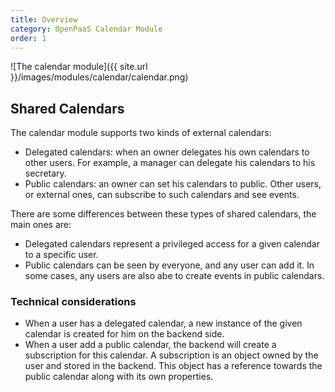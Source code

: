 ```yaml
---
title: Overview
category: OpenPaaS Calendar Module
order: 1
---
```


![The calendar module]({{ site.url }}/images/modules/calendar/calendar.png)

## Shared Calendars

The calendar module supports two kinds of external calendars:

* Delegated calendars: when an owner delegates his own calendars to other users. For example, a manager can delegate his calendars to his secretary.
* Public calendars: an owner can set his calendars to public. Other users, or external ones, can subscribe to such calendars and see events.

There are some differences between these types of shared calendars, the main ones are:

* Delegated calendars represent a privileged access for a given calendar to a specific user.
* Public calendars can be seen by everyone, and any user can add it. In some cases, any users are also abe to create events in public calendars.

### Technical considerations

* When a user has a delegated calendar, a new instance of the given calendar is created for him on the backend side.
* When a user add a public calendar, the backend will create a subscription for this calendar. A subscription is an object owned by the user and stored in the backend. This object has a reference towards the public calendar along with its own properties.

